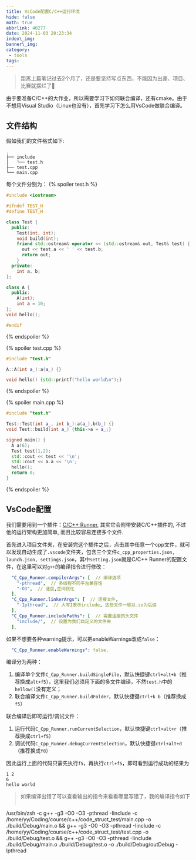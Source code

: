 ```yaml
---
title: VsCode配置C/C++运行环境
hide: false
math: true
abbrlink: 40277
date: 2024-11-03 20:23:34
index\_img:
banner\_img:
category:
 - tools
tags:
---
```

> 距离上篇笔记过去2个月了，还是要坚持写点东西，不能因为出差、项目、比赛就摆烂了🫠

由于要准备C/C++的大作业，所以需要学习下如何联合编译，还有cmake。由于不想用Visual Studio（Linux也没有），首先学习下怎么用VsCode做联合编译。

## 文件结构
假如我们的文件格式如下:
```vim
.
├── include
│   └── test.h
├── test.cpp
└── main.cpp
```

每个文件分别为：
{% spoiler test.h %}
```cpp
#include <iostream>

#ifndef TEST_H
#define TEST_H

class Test {
  public:
    Test(int, int);
    void build(int);
    friend std::ostream& operator << (std::ostream& out, Test& test) {
      out << test.a << ' ' << test.b;
      return out;
    }
  private:
    int a, b;
};

class A {
  public:
    A(int);
    int a = 10;
};
void hello();

#endif
```
{% endspoiler %}

{% spoiler test.cpp %}
```cpp
#include "test.h"

A::A(int a_):a(a_) {}

void hello() {std::printf("hello world\n");}
```
{% endspoiler %}

{% spoiler main.cpp %}
```cpp
#include "test.h"

Test::Test(int a_, int b_):a(a_),b(b_) {}
void Test::build(int a_) {this->a = a_;}

signed main() {
  A a(6);
  Test test(1,2);
  std::cout << test << '\n';
  std::cout << a.a << '\n';
  hello();
  return 0;
}
```
{% endspoiler %}

## VsCode配置
我们需要用到一个插件：[C/C++ Runner](https://marketplace.visualstudio.com/items?itemName=franneck94.c-cpp-runner), 其实它会附带安装C/C++插件的, 不过他的运行架构更加简单, 而且比较容易连接多个文件.

首先进入项目文件夹，在安装完这个插件之后，点击其中任意一个cpp文件，就可以发现自动生成了`.vscode`文件夹，包含三个文件`c_cpp_properties.json, launch.json, settings.json`，其中`setting.json`就是C/C++ Runner的配置文件，在这里可以对`g++`的编译指令进行修改：

```yaml
  "C_Cpp_Runner.compilerArgs": [  // 编译选项
    "-pthread",  // 多线程不同平台兼容性
    "-O3",  // 速度,空间优化
  ],
  "C_Cpp_Runner.linkerArgs": [  // 连接文件, 
    "-Ipthread",  // 大写I表示include, 这些文件一般以.so为后缀
  ],
  "C_Cpp_Runner.includePaths": [  // 需要连接的头文件
    "include/",  // 设置为我们自定义的文件夹
  ],
```

如果不想要各种warning提示，可以把enableWarnings改成`false`：
```yaml
  "C_Cpp_Runner.enableWarnings": false,
```

编译分为两种：
1. 编译单个文件`C_Cpp_Runner.buildSingleFile`，默认快捷键`ctrl+alt+b`（推荐换成`alt+f5`），这里我们必须用下面的多文件编译，不然`test.h`中的`hellow()`没有定义；
2. 联合编译文件`C_Cpp_Runner.buildFolder`，默认快捷键`ctrl+k b`（推荐换成`f5`）

联合编译后即可运行/调试文件：
1. 运行代码`C_Cpp_Runner.runCurrentSelection`，默认快捷键`ctrl+alt+r`（推荐换成`ctrl+f5`）
2. 调试代码`C_Cpp_Runner.debugCurrentSelection`，默认快捷键`ctrl+alt+d`（推荐换成`f8`）

因此运行上面的代码只需先执行`f5`，再执行`ctrl+f5`，即可看到运行成功的结果为
```vim
1 2
6
hello world
```

> 如果编译出错了可以查看输出的指令来看看哪里写错了，我的编译指令如下
> ```bash
/usr/bin/zsh -c g++ -g3 -O0 -O3 -pthread -Iinclude  -c /home/yy/Coding/course/c++/code_struct_test/main.cpp -o ./build/Debug/main.o && g++  -g3 -O0 -O3 -pthread -Iinclude  -c /home/yy/Coding/course/c++/code_struct_test/test.cpp -o ./build/Debug/test.o && g++  -g3 -O0 -O3 -pthread -Iinclude   ./build/Debug/main.o ./build/Debug/test.o -o ./build/Debug/outDebug -Ipthread
> ```
